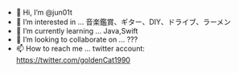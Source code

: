 - 👋 Hi, I’m @jun01t
- 👀 I’m interested in ... 音楽鑑賞、ギター、DIY、ドライブ、ラーメン
- 🌱 I’m currently learning ... Java,Swift
- 💞️ I’m looking to collaborate on ... ???
- 📫 How to reach me ... twitter account: https://twitter.com/goldenCat1990

<!---
jun01t/jun01t is a ✨ special ✨ repository because its `README.md` (this file) appears on your GitHub profile.
You can click the Preview link to take a look at your changes.
--->
